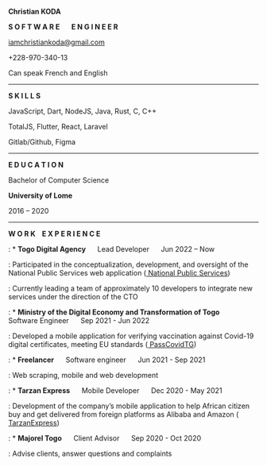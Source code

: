**Christian KODA**

**S O F T W A R E** &nbsp;&nbsp;&nbsp;&nbsp; **E N G I N E E R**

iamchristiankoda@gmail.com

+228-970-340-13

Can speak French and English


---

**S K I L L S**

JavaScript, Dart, NodeJS, Java, Rust, C, C++

TotalJS, Flutter, React, Laravel

Gitlab/Github, Figma

---

**E D U C A T I O N**

Bachelor of Computer Science

**University of Lome**

2016 – 2020

---

**W O R K&nbsp;&nbsp;&nbsp;&nbsp;E X P E R I E N C E**

: * **Togo Digital Agency** &nbsp;&nbsp;&nbsp;&nbsp; Lead Developer &nbsp;&nbsp;&nbsp;&nbsp; Jun 2022 – Now

: Participated in the conceptualization, development, and oversight of the National Public Services web application ([ National Public Services](https://service-public.gouv.tg/))

: Currently leading a team of approximately 10 developers to integrate new services under the direction of the CTO  
  
  
: * **Ministry of the Digital Economy and Transformation of Togo** &nbsp;&nbsp;&nbsp;&nbsp; Software Engineer &nbsp;&nbsp;&nbsp;&nbsp; Sep 2021 - Jun 2022

: Developed a mobile application for verifying vaccination against Covid-19 digital certificates, meeting EU standards ([ PassCovidTG](https://passcovid.gouv.tg/))  
  
  
: * **Freelancer** &nbsp;&nbsp;&nbsp;&nbsp; Software engineer &nbsp;&nbsp;&nbsp;&nbsp; Jun 2021 - Sep 2021

: Web scraping, mobile and web development  
  
  
: * **Tarzan Express** &nbsp;&nbsp;&nbsp;&nbsp; Mobile Developer &nbsp;&nbsp;&nbsp;&nbsp; Dec 2020 - May 2021

: Development of the company’s mobile application to help African citizen buy and get delivered from foreign platforms as Alibaba and Amazon ([ TarzanExpress](https://play.google.com/store/apps/details?id=com.tarzan.app.introscreen)) 
  
  
: * **Majorel Togo** &nbsp;&nbsp;&nbsp;&nbsp; Client Advisor &nbsp;&nbsp;&nbsp;&nbsp; Sep 2020 - Oct 2020

: Advise clients, answer questions and complaints  
  
  
